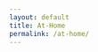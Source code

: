 ```yaml
---
layout: default
title: At-Home
permalink: /at-home/
---
```

<!-- Change the width and height values to suit you best -->
<div class="typeform-widget" data-url="https://sunsetsparknyc.typeform.com/to/DGkfoS" style="width: 100%; height: 730px;"></div> <script> (function() { var qs,js,q,s,d=document, gi=d.getElementById, ce=d.createElement, gt=d.getElementsByTagName, id="typef_orm", b="https://embed.typeform.com/"; if(!gi.call(d,id)) { js=ce.call(d,"script"); js.id=id; js.src=b+"embed.js"; q=gt.call(d,"script")[0]; q.parentNode.insertBefore(js,q) } })() </script>
